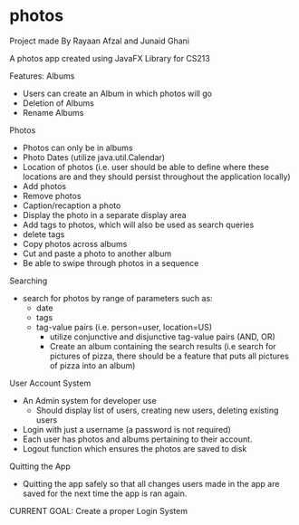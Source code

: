 # photos
Project made By Rayaan Afzal and Junaid Ghani

A photos app created using JavaFX Library for CS213

Features:
Albums
- Users can create an Album in which photos will go
- Deletion of Albums
- Rename Albums

Photos
- Photos can only be in albums
- Photo Dates (utilize java.util.Calendar)
- Location of photos (i.e. user should be able to define where these locations are and they should persist throughout the application locally)
- Add photos
- Remove photos
- Caption/recaption a photo
- Display the photo in a separate display area
- Add tags to photos, which will also be used as search queries
- delete tags
- Copy photos across albums
- Cut and paste a photo to another album
- Be able to swipe through photos in a sequence

Searching
- search for photos by range of parameters such as:
  - date
  - tags
  - tag-value pairs (i.e. person=user, location=US)
    - utilize conjunctive and disjunctive tag-value pairs (AND, OR)
    - Create an album containing the search results (i.e search for pictures of pizza, there should be a feature that puts all pictures of pizza into an album)

User Account System
- An Admin system for developer use
  - Should display list of users, creating new users, deleting existing users
- Login with just a username (a password is not required)
- Each user has photos and albums pertaining to their account.
- Logout function which ensures the photos are saved to disk

Quitting the App
- Quitting the app safely so that all changes users made in the app are saved for the next time the app is ran again.



CURRENT GOAL: Create a proper Login System
